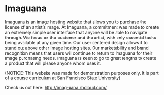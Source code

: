 # Imaguana 

Imaguana is an image hosting website that allows you to purchase the license of an artist’s image. At Imaguana, a commitment was made to create an extremely simple user interface that anyone will be able to navigate through. We focus on the customer and the artist, with only essential tasks being available at any given time. Our user centered design allows it to stand out above other image hosting sites. Our marketability and brand recognition means that users will continue to return to Imaguana for their image purchasing needs. Imaguana is keen to go to great lengths to create a product that will please anyone whom uses it. 

(NOTICE: This website was made for demonstration purposes only. It is part of a course curriculum at San Francisco State University)

Check us out here: http://imag-uana.rhcloud.com/
